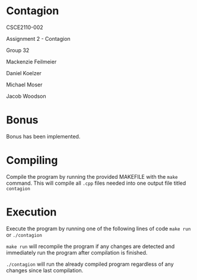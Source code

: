 # Contagion
CSCE2110-002

Assignment 2 - Contagion

Group 32

Mackenzie Feilmeier

Daniel Koelzer

Michael Moser

Jacob Woodson

# Bonus
Bonus has been implemented.

# Compiling
Compile the program by running the provided MAKEFILE with the `make` command.
This will compile all `.cpp` files needed into one output file titled `contagion`

# Execution
Execute the program by running one of the following lines of code
`make run` or `./contagion`

`make run` will recompile the program if any changes are detected and immediately run the program after compilation is finished.

`./contagion` will run the already compiled program regardless of any changes since last compilation.